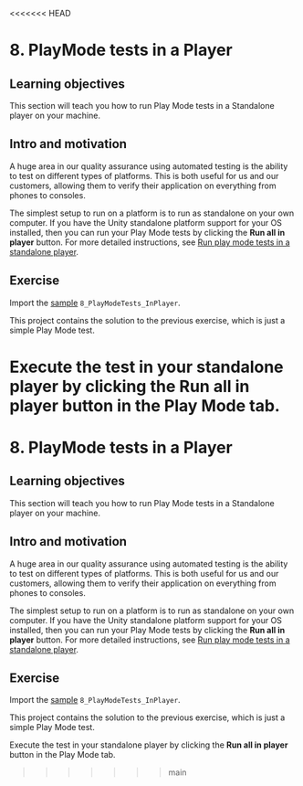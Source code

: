 <<<<<<< HEAD
# 8\. PlayMode tests in a Player

## Learning objectives

This section will teach you how to run Play Mode tests in a Standalone player on your machine.

## Intro and motivation

A huge area in our quality assurance using automated testing is the ability to test on different types of platforms. This is both useful for us and our customers, allowing them to verify their application on everything from phones to consoles.  
  
The simplest setup to run on a platform is to run as standalone on your own computer. If you have the Unity standalone platform support for your OS installed, then you can run your Play Mode tests by clicking the **Run all in player** button. For more detailed instructions, see [Run play mode tests in a standalone player](../workflow-run-playmode-test-standalone.md).

## Exercise

Import the [sample](./welcome.md#import-samples) `8_PlayModeTests_InPlayer`.  
  
This project contains the solution to the previous exercise, which is just a simple Play Mode test.  
  
Execute the test in your standalone player by clicking the **Run all in player** button in the Play Mode tab.
=======
# 8\. PlayMode tests in a Player

## Learning objectives

This section will teach you how to run Play Mode tests in a Standalone player on your machine.

## Intro and motivation

A huge area in our quality assurance using automated testing is the ability to test on different types of platforms. This is both useful for us and our customers, allowing them to verify their application on everything from phones to consoles.  
  
The simplest setup to run on a platform is to run as standalone on your own computer. If you have the Unity standalone platform support for your OS installed, then you can run your Play Mode tests by clicking the **Run all in player** button. For more detailed instructions, see [Run play mode tests in a standalone player](../workflow-run-playmode-test-standalone.md).

## Exercise

Import the [sample](./welcome.md#import-samples) `8_PlayModeTests_InPlayer`.  
  
This project contains the solution to the previous exercise, which is just a simple Play Mode test.  
  
Execute the test in your standalone player by clicking the **Run all in player** button in the Play Mode tab.
>>>>>>> main
